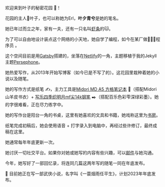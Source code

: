 
欢迎来到叶子的秘密花园 🏡！

花园的主人🍃叶子，也可以称她为Erl，**叶夕青兮**是她的笔名。

她已年过而立之年，家有一夫，还有一只名叫[虾条](https://erl.im/garden/prawn-crackers/)的🐱。

为了可以自由地设计装点这个网络的小天地，她自学了编程，如今在某厂做👩🏻‍💻程序员 。

这个空间目前是用[Gatsby](https://gatsbyjs.com/)搭建的，坐落在[Netlify](https://www.netlify.com/)的一角，主题移植于我的Jekyll主题[Persephone](https://github.com/erlzhang/jekyll-theme-persephone)。

她热爱写作，从2013年开始写博客（如今已是不写了的）。这花园里栽种着她的小说以及随笔。

她的写作方式是纸笔 ✍️，主力工具是[Midori MD A5 方格笔记本](https://erlgallery.oss-cn-beijing.aliyuncs.com/DSC09969.JPG?x-oss-process=image/resize,l_400) 📔（搭配Midori山羊皮书衣）+ [写乐四季织明月mf尖14k钢笔](https://erlgallery.oss-cn-beijing.aliyuncs.com/DSC09990.JPG?x-oss-process=image/resize,l_400) ✒️（搭配百乐色彩雫深绿彩墨）。她的字很难看，正在尽力练字中。

她的写作台是阳台一角的书桌，这里有她喜欢的文具和书籍，她戏称这里为[书房](https://erl.im/garden/reading-room/)。

纸笔完成初稿后，她会使用语音 + 打字录入到电脑中，再经过些许修订，最终成稿在这里。

她通常每年年底更新一次。

她讨厌一切社交平台。如果你对她或她写的内容有些兴趣，可以[邮件](mailto:zhangshiyu1992@hotmail.com)与她沟通。

今年，她写好了一部回忆录，将连同几篇这两年写的随笔一同在年底发布。

🌻 目前她正在写一部武侠小说，名字叫《一蓑烟雨任平生》，计划2023年年底发布。